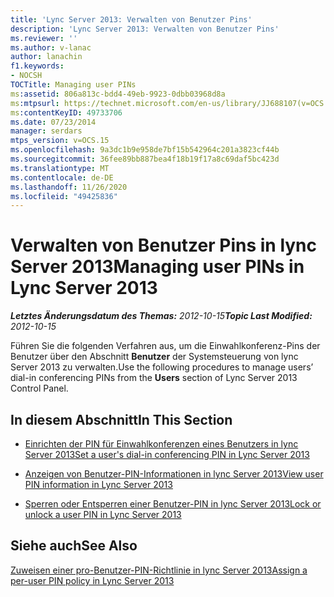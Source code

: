 ```yaml
---
title: 'Lync Server 2013: Verwalten von Benutzer Pins'
description: 'Lync Server 2013: Verwalten von Benutzer Pins'
ms.reviewer: ''
ms.author: v-lanac
author: lanachin
f1.keywords:
- NOCSH
TOCTitle: Managing user PINs
ms:assetid: 806a813c-bdd4-49eb-9923-0dbb03968d8a
ms:mtpsurl: https://technet.microsoft.com/en-us/library/JJ688107(v=OCS.15)
ms:contentKeyID: 49733706
ms.date: 07/23/2014
manager: serdars
mtps_version: v=OCS.15
ms.openlocfilehash: 9a3dc1b9e958de7bf15b542964c201a3823cf44b
ms.sourcegitcommit: 36fee89bb887bea4f18b19f17a8c69daf5bc423d
ms.translationtype: MT
ms.contentlocale: de-DE
ms.lasthandoff: 11/26/2020
ms.locfileid: "49425836"
---
```

# <a name="managing-user-pins-in-lync-server-2013"></a><span data-ttu-id="b2c36-103">Verwalten von Benutzer Pins in lync Server 2013</span><span class="sxs-lookup"><span data-stu-id="b2c36-103">Managing user PINs in Lync Server 2013</span></span>

<div data-xmlns="http://www.w3.org/1999/xhtml">

<div class="topic" data-xmlns="http://www.w3.org/1999/xhtml" data-msxsl="urn:schemas-microsoft-com:xslt" data-cs="https://msdn.microsoft.com/">

<div data-asp="https://msdn2.microsoft.com/asp">



</div>

<div id="mainSection">

<div id="mainBody"><span data-ttu-id="b2c36-104">

<span> </span></span><span class="sxs-lookup"><span data-stu-id="b2c36-104">

<span> </span></span></span>

<span data-ttu-id="b2c36-105">_**Letztes Änderungsdatum des Themas:** 2012-10-15_</span><span class="sxs-lookup"><span data-stu-id="b2c36-105">_**Topic Last Modified:** 2012-10-15_</span></span>

<span data-ttu-id="b2c36-106">Führen Sie die folgenden Verfahren aus, um die Einwahlkonferenz-Pins der Benutzer über den Abschnitt **Benutzer** der Systemsteuerung von lync Server 2013 zu verwalten.</span><span class="sxs-lookup"><span data-stu-id="b2c36-106">Use the following procedures to manage users’ dial-in conferencing PINs from the **Users** section of Lync Server 2013 Control Panel.</span></span>

<div>

## <a name="in-this-section"></a><span data-ttu-id="b2c36-107">In diesem Abschnitt</span><span class="sxs-lookup"><span data-stu-id="b2c36-107">In This Section</span></span>

  - [<span data-ttu-id="b2c36-108">Einrichten der PIN für Einwahlkonferenzen eines Benutzers in lync Server 2013</span><span class="sxs-lookup"><span data-stu-id="b2c36-108">Set a user's dial-in conferencing PIN in Lync Server 2013</span></span>](lync-server-2013-set-a-user-s-dial-in-conferencing-pin.md)

  - [<span data-ttu-id="b2c36-109">Anzeigen von Benutzer-PIN-Informationen in lync Server 2013</span><span class="sxs-lookup"><span data-stu-id="b2c36-109">View user PIN information in Lync Server 2013</span></span>](lync-server-2013-view-user-pin-information.md)

  - [<span data-ttu-id="b2c36-110">Sperren oder Entsperren einer Benutzer-PIN in lync Server 2013</span><span class="sxs-lookup"><span data-stu-id="b2c36-110">Lock or unlock a user PIN in Lync Server 2013</span></span>](lync-server-2013-lock-or-unlock-a-user-pin.md)

</div>

<div>

## <a name="see-also"></a><span data-ttu-id="b2c36-111">Siehe auch</span><span class="sxs-lookup"><span data-stu-id="b2c36-111">See Also</span></span>


[<span data-ttu-id="b2c36-112">Zuweisen einer pro-Benutzer-PIN-Richtlinie in lync Server 2013</span><span class="sxs-lookup"><span data-stu-id="b2c36-112">Assign a per-user PIN policy in Lync Server 2013</span></span>](lync-server-2013-assign-a-per-user-pin-policy.md)  
  

<span data-ttu-id="b2c36-113"></div>

</div>

<span> </span>

</div>

</div>

</span><span class="sxs-lookup"><span data-stu-id="b2c36-113"></div>

</div>

<span> </span>

</div>

</div>

</span></span></div>


